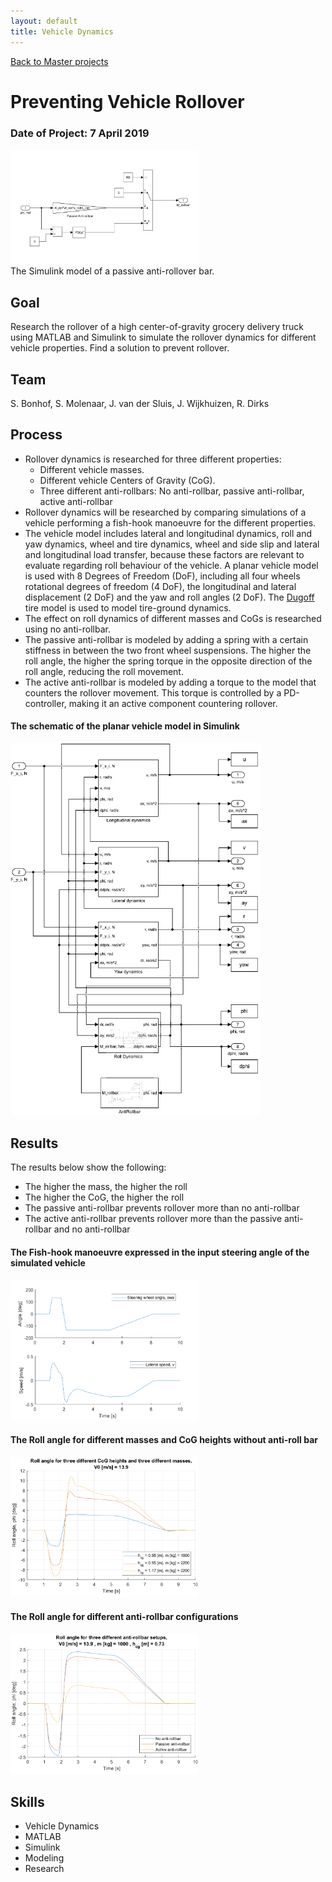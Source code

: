 ```yaml
---
layout: default
title: Vehicle Dynamics
---
```


[Back to Master projects](./master.md)
# Preventing Vehicle Rollover
### Date of Project: 7 April 2019
<img src="/assets/img/Anti_rollbar_simulink.PNG" alt="vehdyn" width="300"/>\
The Simulink model of a passive anti-rollover bar.

## Goal
Research the rollover of a high center-of-gravity grocery delivery truck using MATLAB and Simulink to simulate the rollover dynamics for different vehicle properties. Find a solution to prevent rollover.

## Team
S. Bonhof, S. Molenaar, J. van der Sluis, J. Wijkhuizen, R. Dirks

## Process
* Rollover dynamics is researched for three different properties:
  - Different vehicle masses.
  - Different vehicle Centers of Gravity (CoG).
  - Three different anti-rollbars: No anti-rollbar, passive anti-rollbar, active anti-rollbar
* Rollover dynamics will be researched by comparing simulations of a vehicle performing a fish-hook manoeuvre for the different properties.
* The vehicle model includes lateral and longitudinal dynamics, roll and yaw dynamics, wheel and tire dynamics, wheel and side slip and lateral and longitudinal load transfer, because these factors are relevant to evaluate regarding roll behaviour of the vehicle. A planar vehicle model is used with 8 Degrees of Freedom (DoF), including all four wheels rotational degrees of freedom (4 DoF), the longitudinal and lateral displacement (2 DoF) and the yaw and roll angles (2 DoF). The [Dugoff](https://www.jstor.org/stable/44644491) tire model is used to model tire-ground dynamics.
* The effect on roll dynamics of different masses and CoGs is researched using no anti-rollbar. 
* The passive anti-rollbar is modeled by adding a spring with a certain stiffness in between the two front wheel suspensions. The higher the roll angle, the higher the spring torque in the opposite direction of the roll angle, reducing the roll movement.
* The active anti-rollbar is modeled by adding a torque to the model that counters the rollover movement. This torque is controlled by a PD-controller, making it an active component countering rollover.

#### The schematic of the planar vehicle model in Simulink
<img src="/assets/img/Planar_model_Simulink.PNG" alt="simmodel" width="400"/>

## Results
The results below show the following:
* The higher the mass, the higher the roll
* The higher the CoG, the higher the roll
* The passive anti-rollbar prevents rollover more than no anti-rollbar
* The active anti-rollbar prevents rollover more than the passive anti-rollbar and no anti-rollbar

#### The Fish-hook manoeuvre expressed in the input steering angle of the simulated vehicle
<img src="/assets/img/swa_LateralSpeed.png" alt="res_fishhook" width="300"/>

#### The Roll angle for different masses and CoG heights without anti-roll bar
<img src="/assets/img/Remaining_Roll_CoG_and_Masses.png" alt="res_mass_cog" width="300"/>

#### The Roll angle for different anti-rollbar configurations
<img src="/assets/img/Roll_vs_time_antirollbars.png" alt="res_anti" width="300"/>


## Skills
* Vehicle Dynamics
* MATLAB
* Simulink
* Modeling
* Research
